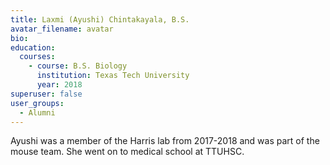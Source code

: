 ```yaml
---
title: Laxmi (Ayushi) Chintakayala, B.S.
avatar_filename: avatar
bio: 
education:
  courses:
    - course: B.S. Biology
      institution: Texas Tech University
      year: 2018
superuser: false
user_groups:
  - Alumni
---
```

Ayushi was a member of the Harris lab from 2017-2018 and was part of the mouse team. She went on to medical school at TTUHSC.

